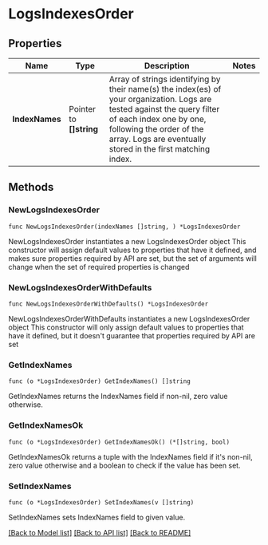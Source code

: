 # LogsIndexesOrder

## Properties

Name | Type | Description | Notes
------------ | ------------- | ------------- | -------------
**IndexNames** | Pointer to **[]string** | Array of strings identifying by their name(s) the index(es) of your organization. Logs are tested against the query filter of each index one by one, following the order of the array. Logs are eventually stored in the first matching index. | 

## Methods

### NewLogsIndexesOrder

`func NewLogsIndexesOrder(indexNames []string, ) *LogsIndexesOrder`

NewLogsIndexesOrder instantiates a new LogsIndexesOrder object
This constructor will assign default values to properties that have it defined,
and makes sure properties required by API are set, but the set of arguments
will change when the set of required properties is changed

### NewLogsIndexesOrderWithDefaults

`func NewLogsIndexesOrderWithDefaults() *LogsIndexesOrder`

NewLogsIndexesOrderWithDefaults instantiates a new LogsIndexesOrder object
This constructor will only assign default values to properties that have it defined,
but it doesn't guarantee that properties required by API are set

### GetIndexNames

`func (o *LogsIndexesOrder) GetIndexNames() []string`

GetIndexNames returns the IndexNames field if non-nil, zero value otherwise.

### GetIndexNamesOk

`func (o *LogsIndexesOrder) GetIndexNamesOk() (*[]string, bool)`

GetIndexNamesOk returns a tuple with the IndexNames field if it's non-nil, zero value otherwise
and a boolean to check if the value has been set.

### SetIndexNames

`func (o *LogsIndexesOrder) SetIndexNames(v []string)`

SetIndexNames sets IndexNames field to given value.



[[Back to Model list]](../README.md#documentation-for-models) [[Back to API list]](../README.md#documentation-for-api-endpoints) [[Back to README]](../README.md)


